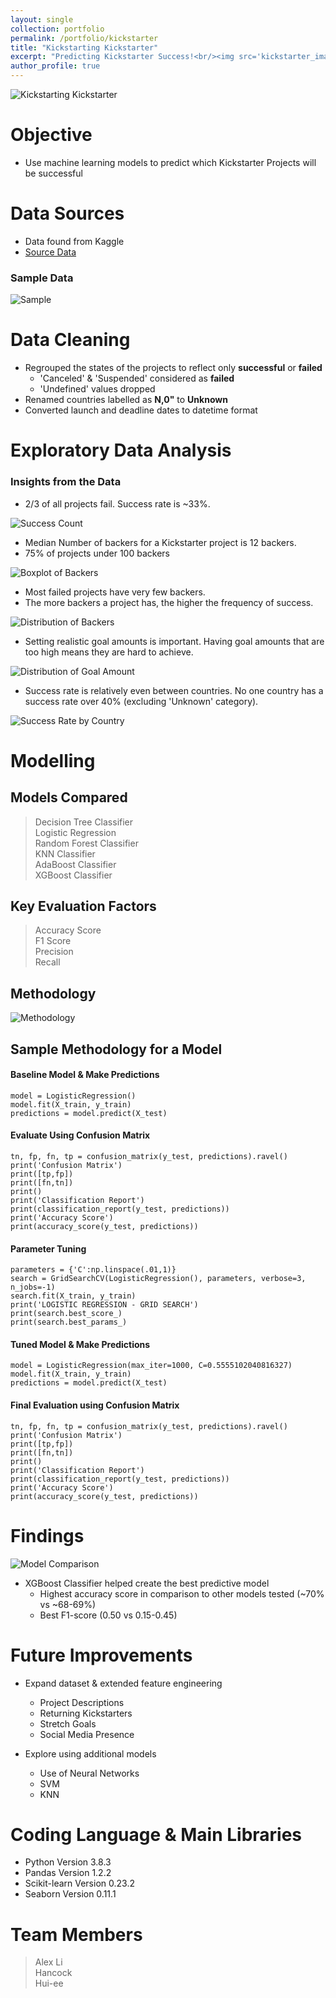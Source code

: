 ```yaml
---
layout: single
collection: portfolio
permalink: /portfolio/kickstarter
title: "Kickstarting Kickstarter"
excerpt: "Predicting Kickstarter Success!<br/><img src='kickstarter_images/title.JPG'>"
author_profile: true
---
```



![Kickstarting Kickstarter](kickstarter_images/title.JPG)

# Objective
- Use machine learning models to predict which Kickstarter Projects will be successful

# Data Sources
- Data found from Kaggle
- [Source Data](https://www.kaggle.com/kemical/kickstarter-projects)  


### Sample Data

![Sample](kickstarter_images/sample_data.JPG)

# Data Cleaning

- Regrouped the states of the projects to reflect only **successful** or **failed**
  - 'Canceled' & 'Suspended' considered as **failed**
  - 'Undefined' values dropped
- Renamed countries labelled as **N,0"** to **Unknown**
- Converted launch and deadline dates to datetime format

# Exploratory Data Analysis

### Insights from the Data
- 2/3 of all projects fail. Success rate is ~33%.

![Success Count](kickstarter_images/success_count.jpg)

- Median Number of backers for a Kickstarter project is 12 backers. 
- 75% of projects under 100 backers

![Boxplot of Backers](kickstarter_images/backers_boxplot.jpg)

- Most failed projects have very few backers.
- The more backers a project has, the higher the frequency of success.

![Distribution of Backers](kickstarter_images/backers_distribution.jpg)

- Setting realistic goal amounts is important. Having goal amounts that are too high means they are hard to achieve.

![Distribution of Goal Amount](kickstarter_images/goal_amount_dist.jpg)

- Success rate is relatively even between countries. No one country has a success rate over 40% (excluding 'Unknown' category).

![Success Rate by Country](kickstarter_images/country_success.jpg)

# Modelling
## Models Compared

> Decision Tree Classifier  
> Logistic Regression  
> Random Forest Classifier  
> KNN Classifier  
> AdaBoost Classifier  
> XGBoost Classifier

## Key Evaluation Factors

> Accuracy Score  
> F1 Score  
> Precision  
> Recall

## Methodology

![Methodology](kickstarter_images/methodology.JPG)


## Sample Methodology for a Model 

#### Baseline Model & Make Predictions
```
model = LogisticRegression()  
model.fit(X_train, y_train)  
predictions = model.predict(X_test)
```
#### Evaluate Using Confusion Matrix
```
tn, fp, fn, tp = confusion_matrix(y_test, predictions).ravel()
print('Confusion Matrix')
print([tp,fp])
print([fn,tn])
print()  
print('Classification Report')  
print(classification_report(y_test, predictions))  
print('Accuracy Score')  
print(accuracy_score(y_test, predictions))
```

#### Parameter Tuning
```
parameters = {'C':np.linspace(.01,1)}  
search = GridSearchCV(LogisticRegression(), parameters, verbose=3, n_jobs=-1)  
search.fit(X_train, y_train)  
print('LOGISTIC REGRESSION - GRID SEARCH')  
print(search.best_score_)  
print(search.best_params_)
```

#### Tuned Model & Make Predictions
```
model = LogisticRegression(max_iter=1000, C=0.5555102040816327)  
model.fit(X_train, y_train)  
predictions = model.predict(X_test)
```

#### Final Evaluation using Confusion Matrix
```
tn, fp, fn, tp = confusion_matrix(y_test, predictions).ravel()
print('Confusion Matrix')
print([tp,fp])
print([fn,tn])
print()  
print('Classification Report')  
print(classification_report(y_test, predictions))  
print('Accuracy Score')  
print(accuracy_score(y_test, predictions))
```

# Findings


![Model Comparison](kickstarter_images/model_comparison.jpg)

- XGBoost Classifier helped create the best predictive model
  - Highest accuracy score in comparison to other models tested (~70% vs ~68-69%)
  - Best F1-score (0.50 vs 0.15-0.45)


# Future Improvements
- Expand dataset & extended feature engineering
  - Project Descriptions
  - Returning Kickstarters
  - Stretch Goals
  - Social Media Presence

- Explore using additional models
  - Use of Neural Networks
  - SVM
  - KNN

# Coding Language & Main Libraries

- Python Version 3.8.3
- Pandas Version 1.2.2
- Scikit-learn Version 0.23.2
- Seaborn Version 0.11.1


# Team Members
> Alex Li  
> Hancock  
> Hui-ee

